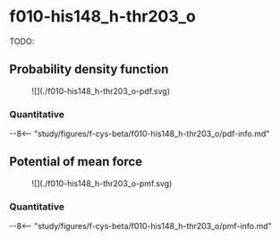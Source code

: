 # f010-his148_h-thr203_o

TODO:

## Probability density function

<figure markdown>
![](./f010-his148_h-thr203_o-pdf.svg)
</figure>

### Quantitative

--8<-- "study/figures/f-cys-beta/f010-his148_h-thr203_o/pdf-info.md"

## Potential of mean force

<figure markdown>
![](./f010-his148_h-thr203_o-pmf.svg)
</figure>

### Quantitative

--8<-- "study/figures/f-cys-beta/f010-his148_h-thr203_o/pmf-info.md"
